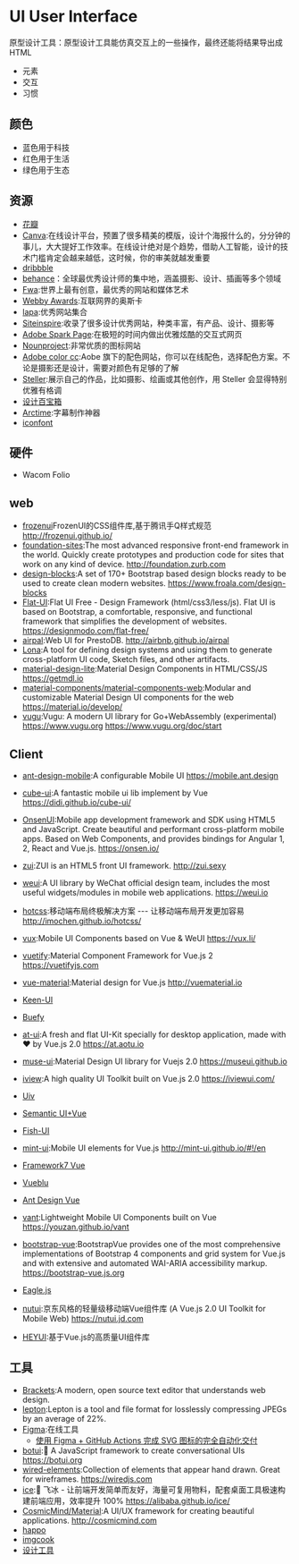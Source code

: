 # UI User Interface

原型设计工具：原型设计工具能仿真交互上的一些操作，最终还能将结果导出成 HTML

* 元素
* 交互
* 习惯

## 颜色

* 蓝色用于科技
* 红色用于生活
* 绿色用于生态

## 资源

* [花瓣](http://huaban.com/)
* [Canva](https://www.canva.com/):在线设计平台，预置了很多精美的模版，设计个海报什么的，分分钟的事儿，大大提好工作效率。在线设计绝对是个趋势，借助人工智能，设计的技术门槛肯定会越来越低，这时候，你的审美就越发重要
* [dribbble](https://dribbble.com/)
* [behance](https://www.behance.net/)：全球最优秀设计师的集中地，涵盖摄影、设计、插画等多个领域
* [Fwa](https://thefwa.com/):世界上最有创意，最优秀的网站和媒体艺术
* [Webby Awards](https://www.webbyawards.com/):互联网界的奥斯卡
* [lapa](http://www.lapa.ninja):优秀网站集合
* [Siteinspire](https://www.siteinspire.com/):收录了很多设计优秀网站，种类丰富，有产品、设计、摄影等
* [Adobe Spark Page]():在极短的时间内做出优雅炫酷的交互式网页
* [Nounproject](https://thenounproject.com/):非常优质的图标网站
* [Adobe color cc](https://color.adobe.com/):Aobe 旗下的配色网站，你可以在线配色，选择配色方案。不论是摄影还是设计，需要对颜色有足够的了解
* [Steller](https://steller.co/):展示自己的作品，比如摄影、绘画或其他创作，用 Steller 会显得特别优雅有格调
* [设计百宝箱](https://uirush.com/)
* [Arctime](http://www.arctime.org/):字幕制作神器
* [iconfont](http://iconfont.cn/)

## 硬件

* Wacom Folio

## web

* [frozenui](https://github.com/frozenui/frozenui)FrozenUI的CSS组件库,基于腾讯手Q样式规范 <http://frozenui.github.io/>
* [foundation-sites](https://github.com/zurb/foundation-sites):The most advanced responsive front-end framework in the world. Quickly create prototypes and production code for sites that work on any kind of device. <http://foundation.zurb.com>
* [design-blocks](https://github.com/froala/design-blocks):A set of 170+ Bootstrap based design blocks ready to be used to create clean modern websites. <https://www.froala.com/design-blocks>
* [Flat-UI](https://github.com/designmodo/Flat-UI):Flat UI Free - Design Framework (html/css3/less/js). Flat UI is based on Bootstrap, a comfortable, responsive, and functional framework that simplifies the development of websites. <https://designmodo.com/flat-free/>
* [airpal](https://github.com/airbnb/airpal):Web UI for PrestoDB. <http://airbnb.github.io/airpal>
* [Lona](https://github.com/airbnb/Lona):A tool for defining design systems and using them to generate cross-platform UI code, Sketch files, and other artifacts.
* [material-design-lite](https://github.com/google/material-design-lite):Material Design Components in HTML/CSS/JS <https://getmdl.io>
* [material-components/material-components-web](https://github.com/material-components/material-components-web):Modular and customizable Material Design UI components for the web <https://material.io/develop/>
* [vugu](https://github.com/vugu/vugu):Vugu: A modern UI library for Go+WebAssembly (experimental) <https://www.vugu.org>  <https://www.vugu.org/doc/start>

## Client

* [ant-design-mobile](https://github.com/ant-design/ant-design-mobile):A configurable Mobile UI <https://mobile.ant.design>
* [cube-ui](https://github.com/didi/cube-ui):A fantastic mobile ui lib implement by Vue <https://didi.github.io/cube-ui/>
* [OnsenUI](https://github.com/OnsenUI/OnsenUI):Mobile app development framework and SDK using HTML5 and JavaScript. Create beautiful and performant cross-platform mobile apps. Based on Web Components, and provides bindings for Angular 1, 2, React and Vue.js. <https://onsen.io/>
* [zui](https://github.com/easysoft/zui):ZUI is an HTML5 front UI framework. <http://zui.sexy>
* [weui](https://github.com/Tencent/weui):A UI library by WeChat official design team, includes the most useful widgets/modules in mobile web applications. <https://weui.io>
* [hotcss](https://github.com/imochen/hotcss):移动端布局终极解决方案 --- 让移动端布局开发更加容易 <http://imochen.github.io/hotcss/>

* [vux](https://github.com/airyland/vux):Mobile UI Components based on Vue & WeUI <https://vux.li/>
* [vuetify](https://github.com/vuetifyjs/vuetify):Material Component Framework for Vue.js 2 <https://vuetifyjs.com>
* [vue-material](https://github.com/vuematerial/vue-material):Material design for Vue.js <http://vuematerial.io>
* [Keen-UI](https://github.com/JosephusPaye/Keen-UI)
* [Buefy](https://github.com/buefy/buefy)
* [at-ui](https://github.com/at-ui/at-ui):A fresh and flat UI-Kit specially for desktop application, made with ♥ by Vue.js 2.0 <https://at.aotu.io>
* [muse-ui](https://github.com/museui/muse-ui):Material Design UI library for Vuejs 2.0 <https://museui.github.io>
* [iview](https://github.com/iview/iview):A high quality UI Toolkit built on Vue.js 2.0 <https://iviewui.com/>
* [Uiv](https://github.com/wxsms/uiv)
* [Semantic UI+Vue](https://semantic-ui-vue.github.io/)
* [Fish-UI](https://github.com/myliang/fish-ui)
* [mint-ui](https://github.com/ElemeFE/mint-ui/):Mobile UI elements for Vue.js <http://mint-ui.github.io/#!/en>
* [Framework7 Vue](https://framework7.io/vue/)
* [Vueblu](https://github.com/chenz24/vue-blu)
* [Ant Design Vue](https://github.com/okoala/vue-antd)
* [vant](https://github.com/youzan/vant):Lightweight Mobile UI Components built on Vue <https://youzan.github.io/vant>
* [bootstrap-vue](https://github.com/bootstrap-vue/bootstrap-vue/):BootstrapVue provides one of the most comprehensive implementations of Bootstrap 4 components and grid system for Vue.js and with extensive and automated WAI-ARIA accessibility markup. <https://bootstrap-vue.js.org>
* [Eagle.js](https://github.com/Zulko/eagle.js)
* [nutui](https://github.com/jdf2e/nutui):京东风格的轻量级移动端Vue组件库 (A Vue.js 2.0 UI Toolkit for Mobile Web) <https://nutui.jd.com>
* [HEYUI](https://www.heyui.top/):基于Vue.js的高质量UI组件库

## 工具

* [Brackets](http://brackets.io/):A modern, open source text editor that understands web design.
* [lepton](https://github.com/dropbox/lepton):Lepton is a tool and file format for losslessly compressing JPEGs by an average of 22%.
* [Figma](https://www.figma.com/):在线工具
  - [使用 Figma + GitHub Actions 完成 SVG 图标的完全自动化交付](https://sspai.com/post/61182)
* [botui](https://github.com/botui/botui):🤖 A JavaScript framework to create conversational UIs <https://botui.org>
* [wired-elements](https://github.com/wiredjs/wired-elements):Collection of elements that appear hand drawn. Great for wireframes. <https://wiredjs.com>
* [ice](https://github.com/alibaba/ice/):🚀 飞冰 - 让前端开发简单而友好，海量可复用物料，配套桌面工具极速构建前端应用，效率提升 100% <https://alibaba.github.io/ice/>
* [CosmicMind/Material](https://github.com/CosmicMind/Material):A UI/UX framework for creating beautiful applications. <http://cosmicmind.com>
* [happo](https://happo.io/)
* [imgcook](https://imgcook.taobao.org)
* [设计工具](https://www.canva.cn)
